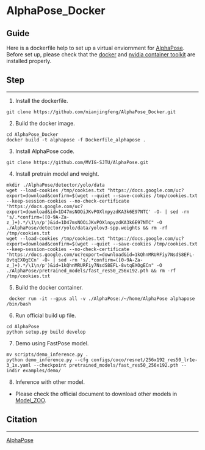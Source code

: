 # AlphaPose_Docker

## Guide

Here is a dockerfile help to set up a virtual enviornment for [AlphaPose](https://github.com/MVIG-SJTU/AlphaPose). Before set up, please check that the [docker](https://docs.docker.com/engine/install/ubuntu/) and [nvidia container toolkit](https://docs.nvidia.com/datacenter/cloud-native/container-toolkit/install-guide.html) are installed properly.

## Step
---
1. Install the dockerfile.
```
git clone https://github.com/nianjingfeng/AlphaPose_Docker.git
```
2. Build the docker image.
```
cd AlphaPose_Docker
docker build -t alphapose -f Dockerfile_alphapose .
```
3. Install AlphaPose code.
```
git clone https://github.com/MVIG-SJTU/AlphaPose.git
```
4. Install pretrain model and weight.
```
mkdir ./AlphaPose/detector/yolo/data
wget --load-cookies /tmp/cookies.txt "https://docs.google.com/uc?export=download&confirm=$(wget --quiet --save-cookies /tmp/cookies.txt --keep-session-cookies --no-check-certificate 'https://docs.google.com/uc?export=download&id=1D47msNOOiJKvPOXlnpyzdKA3k6E97NTC' -O- | sed -rn 's/.*confirm=([0-9A-Za-z_]+).*/\1\n/p')&id=1D47msNOOiJKvPOXlnpyzdKA3k6E97NTC" -O ./AlphaPose/detector/yolo/data/yolov3-spp.weights && rm -rf /tmp/cookies.txt
wget --load-cookies /tmp/cookies.txt "https://docs.google.com/uc?export=download&confirm=$(wget --quiet --save-cookies /tmp/cookies.txt --keep-session-cookies --no-check-certificate 'https://docs.google.com/uc?export=download&id=1kQhnMRURFiy7NsdS8EFL-8vtqEXOgECn' -O- | sed -rn 's/.*confirm=([0-9A-Za-z_]+).*/\1\n/p')&id=1kQhnMRURFiy7NsdS8EFL-8vtqEXOgECn" -O ./AlphaPose/pretrained_models/fast_res50_256x192.pth && rm -rf /tmp/cookies.txt
```
5. Build the docker container.
```
 docker run -it --gpus all -v ./AlphaPose:/~/home/AlphaPose alphapose /bin/bash
```
6. Run official build up file.
```
cd AlphaPose
python setup.py build develop
```
7. Demo using FastPose model.
```
mv scripts/demo_inference.py .
python demo_inference.py --cfg configs/coco/resnet/256x192_res50_lr1e-3_1x.yaml --checkpoint pretrained_models/fast_res50_256x192.pth --indir examples/demo/
```
8. Inference with other model.
- Please check the official document to download other models in [Model_ZOO](https://github.com/MVIG-SJTU/AlphaPose/blob/master/docs/MODEL_ZOO.md).
## Citation
---
[AlphaPose](https://github.com/MVIG-SJTU/AlphaPose)